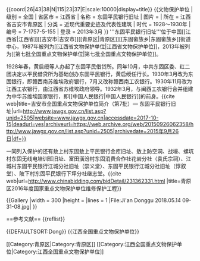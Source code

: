 {{coord|26|43|38|N|115|23|37|E|scale:10000|display=title}}
{{文物保护单位
| 级别 = 全国
| 省区市 = 江西省
| 名称 = 东固平民银行旧址
| 图片 = 
| 所在 = 江西省吉安市青原区
| 分类 = 近现代重要史迹及代表性建筑
| 时代 = 1928～1930年
| 编号 = 7-1757-5-155
| 登录 = 2013年3月
}}
'''东固平民银行旧址'''位于中国[[江西省|江西省]][[吉安市|吉安市]][[青原区|青原区]][[东固畲族乡|东固畲族乡]]街道中心，1987年被列为[[江西省文物保护单位|江西省文物保护单位]]，2013年被列为[[第七批全国重点文物保护单位|第七批全国重点文物保护单位]]。

1928年春，黄启绶等人办起了东固平民借贷所。同年10月，中共东固区委、红二团决定以平民借贷所为基础创办东固平民银行，黄启绶任行长。1930年3月改为东固银行，即赣西南苏维埃政府银行，7月又改称赣西南工农银行。1930年11月改为江西工农银行，由江西省苏维埃政府领导。1932年3月，与闽西工农银行合并组建为中华苏维埃国家银行，即[[中国人民银行|中国人民银行]]的前身。<ref>{{cite web|title=吉安市全国重点文物保护单位简介（第7批）— 东固平民银行旧址|url=http://www.jawgx.gov.cn/list.asp?unid=2505|website=www.jawgx.gov.cn|accessdate=2017-10-15|deadurl=yes|archiveurl=https://web.archive.org/web/20150926062358/http://www.jawgx.gov.cn/list.asp?unid=2505|archivedate=2015年9月26日|df=}}</ref>

一同列入保护的还有敖上村东固敖上平民银行金库旧址、敖上防空洞、战壕、螺坑村东固无线电培训班旧址、富田潢汾村东固消费合作社花岩分社（袁氏宗祠）、江城村东固平民银行江城分社旧址（崇义堂）、东固平民银行江城分社旧址（惇叙堂）、陂下村东固平民银行下坪分社继志堂。<ref>{{cite web|url=http://www.chinabidding.com/bidDetail/231362331.html |title=青原区2016年度国家重点文物保护单位维修保护工程}}</ref>

{{Gallery
|width = 300
|height = 
|lines = 1
|File:Ji'an Donggu 2018.05.14 09-31-08.jpg|
}}

==参考文献==
{{reflist}}

{{DEFAULTSORT:Dong}}
{{江西全国重点文物保护单位}}

[[Category:青原区|Category:青原区]]
[[Category:江西全国重点文物保护单位|Category:江西全国重点文物保护单位]]